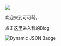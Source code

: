

<div style={{textAlign: 'center'}}>

![](/img/link-index.png)

欢迎来到可可萌。

点击[这里](/blog)进入我的Blog

![Dynamic JSON Badge](https://img.shields.io/badge/dynamic/json?url=https%3A%2F%2Fapi.bilibili.com%2Fx%2Frelation%2Fstat%3Fvmid%3D142202292%26jsonp%3Djsonp&query=%24.data.follower&logo=bilibili&label=atxinyuu&color=%2300ccff)

</div>